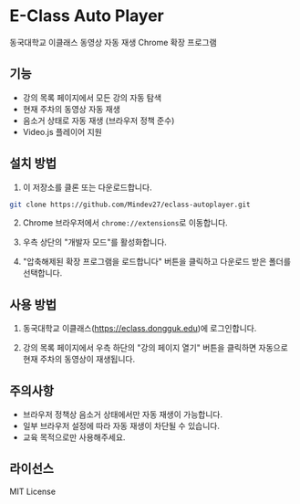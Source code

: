 # E-Class Auto Player

동국대학교 이클래스 동영상 자동 재생 Chrome 확장 프로그램

## 기능

- 강의 목록 페이지에서 모든 강의 자동 탐색
- 현재 주차의 동영상 자동 재생
- 음소거 상태로 자동 재생 (브라우저 정책 준수)
- Video.js 플레이어 지원

## 설치 방법

1. 이 저장소를 클론 또는 다운로드합니다.
```bash
git clone https://github.com/Mindev27/eclass-autoplayer.git
```

2. Chrome 브라우저에서 `chrome://extensions`로 이동합니다.

3. 우측 상단의 "개발자 모드"를 활성화합니다.

4. "압축해제된 확장 프로그램을 로드합니다" 버튼을 클릭하고 다운로드 받은 폴더를 선택합니다.

## 사용 방법

1. 동국대학교 이클래스(https://eclass.dongguk.edu)에 로그인합니다.

2. 강의 목록 페이지에서 우측 하단의 "강의 페이지 열기" 버튼을 클릭하면 자동으로 현재 주차의 동영상이 재생됩니다.

## 주의사항

- 브라우저 정책상 음소거 상태에서만 자동 재생이 가능합니다.
- 일부 브라우저 설정에 따라 자동 재생이 차단될 수 있습니다.
- 교육 목적으로만 사용해주세요.

## 라이선스

MIT License 